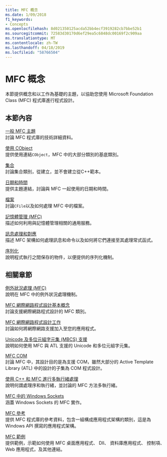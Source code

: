 ```yaml
---
title: MFC 概念
ms.date: 1/09/2018
f1_keywords:
- Concepts
ms.openlocfilehash: 8d021350125acda52bb4ecf3919282cb7bbe52b1
ms.sourcegitcommit: 72583d30170d6ef29ea5c6848dc00169f2c909aa
ms.translationtype: MT
ms.contentlocale: zh-TW
ms.lasthandoff: 04/18/2019
ms.locfileid: "58766504"
---
```

# <a name="mfc-concepts"></a>MFC 概念

本節提供概念和以工作為基礎的主題，以協助您使用 Microsoft Foundation Class (MFC) 程式庫進行程式設計。

## <a name="in-this-section"></a>本節內容

[一般 MFC 主題](../mfc/general-mfc-topics.md)<br/>
討論 MFC 程式庫的技術詳細資料。

[使用 CObject](../mfc/using-cobject.md)<br/>
提供使用連結`CObject`，MFC 中的大部分類別的基底類別。

[集合](../mfc/collections.md)<br/>
討論集合類別，從建立，並不會建立從C++範本。

[日期和時間](../atl-mfc-shared/date-and-time.md)<br/>
提供主題連結，討論與 MFC 一起使用的日期和時間。

[檔案](../mfc/files-in-mfc.md)<br/>
討論`CFile`以及如何處理 MFC 中的檔案。

[記憶體管理 (MFC)](../mfc/memory-management.md)<br/>
描述如何利用與記憶體管理相關的通用服務。

[訊息處理和對應](../mfc/message-handling-and-mapping.md)<br/>
描述 MFC 架構如何處理訊息和命令以及如何將它們連接至其處理常式函式。

[序列化](../mfc/serialization-in-mfc.md)<br/>
說明程式執行之間保存的物件，以便提供的序列化機制。

## <a name="related-sections"></a>相關章節

[例外狀況處理 (MFC)](../mfc/exception-handling-in-mfc.md)<br/>
說明在 MFC 中的例外狀況處理機制。

[MFC 網際網路程式設計基本概念](../mfc/mfc-internet-programming-basics.md)<br/>
討論支援網際網路程式設計的 MFC 類別。

[MFC 網際網路程式設計工作](../mfc/mfc-internet-programming-tasks.md)<br/>
討論如何將網際網路支援加入至您的應用程式。

[Unicode 及多位元組字元集 (MBCS) 支援](../atl-mfc-shared/unicode-and-multibyte-character-set-mbcs-support.md)<br/>
說明如何使用 MFC 與 ATL 支援的 Unicode 和多位元組字元集。

[MFC COM](../mfc/mfc-com.md)<br/>
討論 MFC 中，其設計目的是為支援 COM，雖然大部分的 Active Template Library (ATL) 中的設計的子集為 COM 程式設計。

[使用 C++ 和 MFC 進行多執行緒處理](../parallel/multithreading-with-cpp-and-mfc.md)<br/>
說明何謂處理序和執行緒，並討論的 MFC 方法多執行緒。

[MFC 中的 Windows Sockets](../mfc/windows-sockets.md)<br/>
涵蓋 Windows Sockets 的 MFC 實作。

[MFC 參考](../mfc/mfc-desktop-applications.md)<br/>
提供 MFC 程式庫的參考資料，包含一組構成應用程式架構的類別，這是為 Windows API 撰寫的應用程式架構。

[MFC 範例](../overview/visual-cpp-samples.md)<br/>
提供範例，示範如何使用 MFC 桌面應用程式、 Dll、 資料庫應用程式、 控制項、 Web 應用程式，及其他連結。
